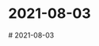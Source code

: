 # 2021-08-03

<page-tags text="发布于：2021-08-03"></page-tags>
<video-container>
  <source src="./pictures/HwVideoEditor_2021_08_03_091234764.mp4"/>
</video-container># 2021-08-03

<page-tags text="发布于：2021-08-03"></page-tags>
<video-container>
  <source src="./pictures/HwVideoEditor_2021_08_03_091341703.mp4"/>
</video-container>